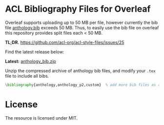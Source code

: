 # ACL Bibliography Files for Overleaf

Overleaf supports uploading up to 50 MB per file, however currently the bib file [anthology.bib](http://aclweb.org/anthology/anthology.bib) exceeds 50 MB. Thus, to easily use the bib file on overleaf this repository provides split files each < 50 MB.

**TL;DR.** https://github.com/acl-org/acl-style-files/issues/25

Find the latest release below:

**Latest:** [anthology_bib.zip](https://github.com/devrimcavusoglu/acl-bib-overleaf/releases/download/231122/anthology_bib-231122.zip) 

Unzip the compressed archive of anthology bib files, and modify your `.tex` file to include all bibs.


```tex
\bibliography{anthology,anthology_p2,custom}  % add more bib files as required.
```


# License

The resource is licensed under MIT.   